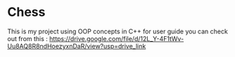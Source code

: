 # Chess
This is my project using OOP concepts in C++ for user guide you can check out from this : https://drive.google.com/file/d/12L_Y-4F1tWv-Uu8AQ8R8ndHoezyxnDaR/view?usp=drive_link
